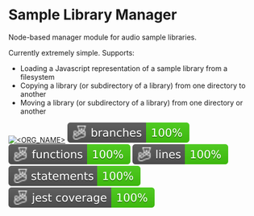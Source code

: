 # Sample Library Manager

Node-based manager module for audio sample libraries.

Currently extremely simple. Supports:
* Loading a Javascript representation of a sample library from a filesystem
* Copying a library (or subdirectory of a library) from one directory to another
* Moving a library (or subdirectory of a library) from one directory or another

[![<ORG_NAME>](https://circleci.com/gh/oletizi/sample-library-manager/tree/main.svg?style=shield)](https://circleci.com/gh/oletizi/sample-library-manager?branch=main)
![Branches](./badges/coverage-branches.svg)
![Functions](./badges/coverage-functions.svg)
![Lines](./badges/coverage-lines.svg)
![Statements](./badges/coverage-statements.svg)
![Jest coverage](./badges/coverage-jest%20coverage.svg)